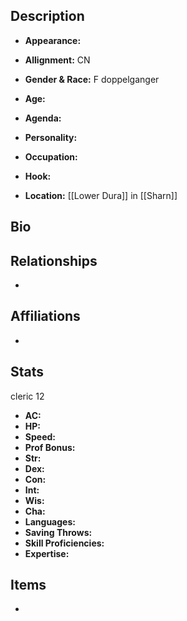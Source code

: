 ## Description
- **Appearance:** 

- **Allignment:** CN

- **Gender & Race:** F doppelganger

- **Age:** 

- **Agenda:** 

- **Personality:** 

- **Occupation:** 

- **Hook:** 

- **Location:** [[Lower Dura]] in [[Sharn]]

## Bio


## Relationships
- 

## Affiliations
- 

## Stats
cleric 12
- **AC:** 
- **HP:** 
- **Speed:** 
- **Prof Bonus:** 
- **Str:** 
- **Dex:** 
- **Con:** 
- **Int:** 
- **Wis:** 
- **Cha:** 
- **Languages:** 
- **Saving Throws:** 
- **Skill Proficiencies:** 
- **Expertise:** 


## Items
- 
